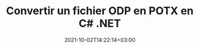 ---
############################# Static ############################
layout: "autogen-gist"
date: 2021-10-02T14:22:14+03:00
draft: false
path: "fr/total/net/conversion/odp-to-potx/"
other_out_formats: "PDF DOCX DOT DOTX DOTM TXT RTF HTML MHTML XLS XLSX XLSM XLT XLTX XLTM CSV DIF PPT PPTX PPS PPSX POT POTX POTM ODT OTT OTP ODP ODS EMZ WMZ SVGZ TEX DCM WMF BMP PNG GIF JPEG TIFF"
ad_headline: "Convertir ODP en POTX | .NET"
ad_description: "La solution de conversion de documents ODP en POTX la plus précise pour vos applications .NET."

############################# Head ############################
head_title: "Convertir ODP en POTX en C# VB.NET ASP.NET | Conversion de documents"
head_description: "Exemple de code pour convertir ODP en POTX et plus de 100 autres formats de fichiers dans les applications .NET (C#, VB.NET, ASP.NET et .NET Core). Affichez le document POTX converti en tant que visualiseur HTML."

############################# Header ############################
title: "Convertir un fichier ODP en POTX en C# .NET"
description: "Convertissez par programmation ODP en POTX dans les applications C# .NET à l'aide des fonctionnalités flexibles du document conversion pour personnaliser le document résultant. Convertissez le document complet d'un format de fichier à un autre ou choisissez des pages sélectives d'un document source en fonction des numéros de page ou des plages de pages et convertissez facilement en un format de document pris en charge."

############################# SubMenu ############################
submenu:
    enable: false

############################# Content ############################
content:
    enable: true
    block:
    - title_left: "Conversion de ODP en POTX en C# .NET"
      content_left: |
          Suivez ces étapes simples pour convertir ODP en POTX en C# .NET. Affichez le document POTX converti au format HTML sans utiliser de logiciel externe.

          -   Créer un objet **Converter** pour convertir le document ODP
          -   Définir les options de conversion pour le format POTX
          -   Appelez la méthode **Convert** de l'instance de classe **Converter** pour la conversion en POTX
          -   Définir les options du visualiseur HTML
          -   Créer un objet **Viewer** pour afficher le POTX converti en HTML
          
      title_right: "Téléchargements et instructions d'installation"
      content_right: |
          Vous avez besoin des espaces de noms `GroupDocs.Conversion` et `GroupDocs.Viewer` pour convertir entre un large éventail de types de documents populaires tels que PDF, Microsoft Word, Excel, PowerPoint, Project, Outlook, HTML, diagrammes et formats de fichiers image. Explorez d'autres [API .NET pour les documents Office](https://products.conholdate.com/fr/total/net/) proposés par Conholdate.Total.
          
          Obtenez les fichiers d'assemblage respectifs à partir des [téléchargements](https://downloads.conholdate.com/total/net) ou récupérez l'ensemble du package à partir de [Nuget](https://www.nuget.org/packages/Conholdate.Total/) pour ajouter "Conholdate.Total" directement dans votre espace de travail.
          
      gisthash: "e1a86529e1c97d75d902b382bdb5e7f9"
      gistfile: "conversion-word-en-pdf.cs"

    - title_left: "Ajouter un filigrane au POTX converti en C#"
      content_left: |
          Convertissez avec précision des documents (ODP en POTX) exactement comme le fichier d'origine et appliquez des filigranes de texte ou d'image aux pages de document converties à l'aide de C# .NET.

          -   Créer un objet **Converter** pour convertir le document ODP
          -   Créer une nouvelle instance de la classe **WatermarkOptions**
          -   Spécifiez les propriétés du filigrane (couleur, largeur, texte, image, etc.)
          -   Instanciez la bonne classe **ConvertOptions**
          -   Définir la propriété **Watermark** de l'instance **ConvertOptions**
          -   Appelez la méthode **Convert** de l'instance de classe **Converter** pour la conversion en POTX
        
      title_right: "Extraction d'informations sur les documents sources"
      content_right: |
          La fonction d'extraction d'informations sur les documents permet non seulement d'obtenir les informations de base sur le fichier du document source, mais elle prend également en charge l'extraction de certaines informations précieuses spécifiques au format de fichier, telles que les dates de début et de fin du projet d'un fichier Microsoft Project, toute restriction d'impression sur un document PDF, liste des dossiers contenus dans un fichier de données Outlook, etc. 

          Convertissez les formats de fichiers de documents populaires sur différents systèmes d'exploitation tels que Windows, Linux ou macOS tout en utilisant des plates-formes telles que Windows Azure, Mono et Xamarin.
          
      gisthash: "1b50a428b27632b65e97850e10b6551c"
      gistfile: "convertir-word-to-pdf-et-ajouter-texte-filigrane-to-converted-pdf.cs"

    - title_left: "Convertir un Word protégé par mot de passe en PDF"
      content_left: |
          La conversion de documents protégés par mot de passe est facilitée dans .NET. Ajoutez simplement quelques lignes de code C # pour convertir avec précision un document Word protégé par mot de passe en fichier PDF sans utiliser de logiciel externe.

          -   Définissez Func **LoadOptions** et définissez le mot de passe à partir des options de chargement spécifiques au document
          -   Créer un objet **Converter** pour convertir un document Word
          -   Instancier la classe **PdfConvertOptions**
          -   Appelez la méthode **Convert** de l'instance de classe **Converter** pour la conversion en PDF
          
      title_right: "Charger et convertir des documents situés à distance"
      content_right: |
          À l'aide de Conholdate.Total pour .NET, les développeurs peuvent charger et convertir des documents à partir de divers emplacements distants et de ressources de stockage de documents dans le cloud telles qu'Amazon S3, Microsoft Azure Blob, FTP, un disque local, un flux ou une simple URL. Il vous suffit de spécifier la méthode pour obtenir le flux de documents situé à distance, puis de le transmettre à la classe Converter en tant que constructeur.
          
          Les API Conholdate.Total pour .NET sont natives pour Windows Forms, ASP.NET, WPF, WCF ou tout type d'application basée sur .NET Framework 2.0 ou version ultérieure.
          
      gisthash: "96b04fde76a58bf60ff71274010c7fb0"
      gistfile: "convertir-mot-protégé-par-mot-de-passe-en-pdf.cs"

############################# About Formats ############################
about_formats:
    enable: false
############################# More Formats ############################
more_formats:
    enable: true
    auto: false
    other_out_formats: PDF DOCX DOT DOTX DOTM TXT RTF HTML MHTML XLS XLSX XLSM XLT XLTX XLTM CSV DIF PPT PPTX PPS PPSX POT POTX POTM ODT OTT OTP ODP ODS EMZ WMZ SVGZ TEX DCM WMF BMP PNG GIF JPEG TIFF
############################# Back to top ###############################
back_to_top:
  enable: true
---